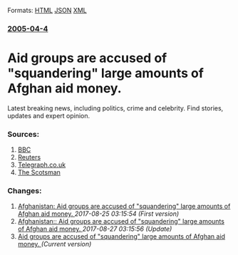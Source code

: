 
Formats: [HTML](/news/2005/04/4/aid-groups-are-accused-of-squandering-large-amounts-of-afghan-aid-money.html)  [JSON](/news/2005/04/4/aid-groups-are-accused-of-squandering-large-amounts-of-afghan-aid-money.json)  [XML](/news/2005/04/4/aid-groups-are-accused-of-squandering-large-amounts-of-afghan-aid-money.xml)  

### [2005-04-4](/news/2005/04/4/index.md)

##### 
#  Aid groups are accused of "squandering" large amounts of Afghan aid money. 

Latest breaking news, including politics, crime and celebrity. Find stories, updates and expert opinion.


### Sources:

1. [BBC](http://news.bbc.co.uk/2/hi/south_asia/4404661.stm)
2. [Reuters](https://www.reuters.com/newsArticle.jhtml?type=reutersEdge&storyID=8070307)
3. [Telegraph.co.uk](http://www.telegraph.co.uk/news/main.jhtml?xml=/news/2005/04/03/nirq03.xml&sSheet=/news/2005/04/03/ixnewstop.html)
4. [The Scotsman](http://thescotsman.scotsman.com/international.cfm?id=354212005)

### Changes:

1. [ Afghanistan: Aid groups are accused of "squandering" large amounts of Afghan aid money. ](/news/2005/04/4/afghanistan-p-aid-groups-are-accused-of-squandering-large-amounts-of-afghan-aid-money.md) _2017-08-25 03:15:54 (First version)_
2. [ Afghanistan:: Aid groups are accused of "squandering" large amounts of Afghan aid money. ](/news/2005/04/4/afghanistan-aid-groups-are-accused-of-squandering-large-amounts-of-afghan-aid-money.md) _2017-08-27 03:15:56 (Update)_
2. [ Aid groups are accused of "squandering" large amounts of Afghan aid money. ](/news/2005/04/4/aid-groups-are-accused-of-squandering-large-amounts-of-afghan-aid-money.md) _(Current version)_
